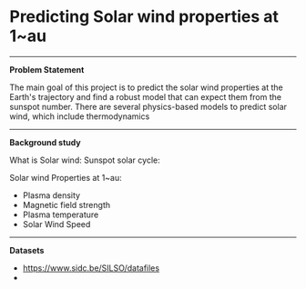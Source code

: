 # Predicting Solar wind properties at 1~au

---

**Problem Statement**

The main goal of this project is to predict the solar wind properties at the Earth's trajectory and find a robust model that can expect them from the sunspot number. There are several physics-based models to predict solar wind, which include thermodynamics    

---

**Background study**

What is Solar wind:
Sunspot solar cycle:

Solar wind Properties at 1~au:

- Plasma density
- Magnetic field strength
- Plasma temperature
- Solar Wind Speed

---

**Datasets**



- https://www.sidc.be/SILSO/datafiles
- 

